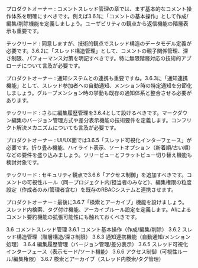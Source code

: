 <interaction>
プロダクトオーナー : コメントスレッド管理の章では、まず基本的なコメント操作体系を明確にすべきです。例えば3.6.1に「コメントの基本操作」として作成/編集/削除機能を定義しましょう。ユーザビリティの観点から返信機能の階層表示も重要です。

テックリード : 同意しますが、技術的観点でスレッド構造のデータモデル定義が必要です。3.6.2に「スレッド構造管理」として、コメントの親子関係管理、深さ制限、パフォーマンス対策を明記すべきです。特に無限階層対応の技術的アプローチについて言及が必要です。

プロダクトオーナー : 通知システムとの連携も重要ですね。3.6.3に「通知連携機能」として、スレッド参加者への自動通知、メンション時の特定通知を分節化しましょう。グループメンション時の挙動も既存の通知体系と整合させる必要があります。

テックリード : さらに編集履歴管理を3.6.4として設けるべきです。マークダウン編集のバージョン管理方式や差分表示機能の技術要件を定義します。コンフリクト解決メカニズムについても言及が必要です。

プロダクトオーナー : UI/UX面では3.6.5「スレッド可視化インターフェース」が必要です。折り畳み機能、ハイライト表示、ソートオプション（新着順/古い順）などの要件を盛り込みましょう。ツリービューとフラットビュー切り替え機能も検討対象です。

テックリード : セキュリティ観点で3.6.6「アクセス制御」を追加すべきです。コメントの可視性ルール（同一プロジェクト内/担当者のみなど）、編集権限の粒度設定（作成者のみ/管理者含む）を既存のRBACシステムと連携させます。

プロダクトオーナー : 最後に3.6.7「検索とアーカイブ」機能を設けましょう。スレッド内検索、タグ付け機能、アーカイブルール設定を定義します。AIによるコメント要約機能の拡張可能性にも触れておくべきです。
</interaction>

<conclusion>
3.6 コメントスレッド管理
3.6.1 コメント基本操作（作成/編集/削除）
3.6.2 スレッド構造管理（階層構造/深さ制限）
3.6.3 通知連携機能（自動通知/メンション処理）
3.6.4 編集履歴管理（バージョン管理/差分表示）
3.6.5 スレッド可視化インターフェース（表示モード/ソート機能）
3.6.6 アクセス制御（可視性ルール/編集権限）
3.6.7 検索とアーカイブ（スレッド内検索/タグ管理）
</conclusion>
